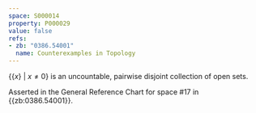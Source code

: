 ```yaml
---
space: S000014
property: P000029
value: false
refs:
- zb: "0386.54001"
  name: Counterexamples in Topology
---
```


$\{ \{x\}\ |\ x \neq 0\}$ is an uncountable, pairwise disjoint collection of open sets.

Asserted in the General Reference Chart for space #17 in
{{zb:0386.54001}}.

